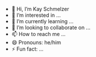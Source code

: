 - 👋 Hi, I’m Kay Schmelzer
- 👀 I’m interested in ...
- 🌱 I’m currently learning ...
- 💞️ I’m looking to collaborate on ...
- 📫 How to reach me ...
- 😄 Pronouns: he/him
- ⚡ Fun fact: ...

<!---
KaySchmelzer/KaySchmelzer is a ✨ special ✨ repository because its `README.md` (this file) appears on your GitHub profile.
You can click the Preview link to take a look at your changes.
--->
